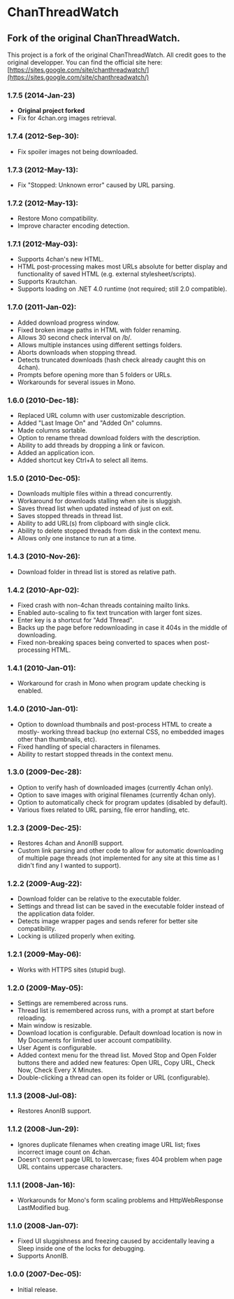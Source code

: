 # ChanThreadWatch

## Fork of the original ChanThreadWatch.

This project is a fork of the original ChanThreadWatch. All credit goes to the original developper.
You can find the official site here: [https://sites.google.com/site/chanthreadwatch/](https://sites.google.com/site/chanthreadwatch/)

### 1.7.5 (2014-Jan-23)
  - **Original project forked**
  - Fix for 4chan.org images retrieval.
### 1.7.4 (2012-Sep-30):
  - Fix spoiler images not being downloaded.
### 1.7.3 (2012-May-13):
  - Fix "Stopped: Unknown error" caused by URL parsing.
### 1.7.2 (2012-May-13):
  - Restore Mono compatibility.
  - Improve character encoding detection.
### 1.7.1 (2012-May-03):
  - Supports 4chan's new HTML.
  - HTML post-processing makes most URLs absolute for better display and
    functionality of saved HTML (e.g. external stylesheet/scripts).
  - Supports Krautchan.
  - Supports loading on .NET 4.0 runtime (not required; still 2.0 compatible).
### 1.7.0 (2011-Jan-02):
  - Added download progress window.
  - Fixed broken image paths in HTML with folder renaming.
  - Allows 30 second check interval on /b/.
  - Allows multiple instances using different settings folders.
  - Aborts downloads when stopping thread.
  - Detects truncated downloads (hash check already caught this on 4chan).
  - Prompts before opening more than 5 folders or URLs.
  - Workarounds for several issues in Mono.
### 1.6.0 (2010-Dec-18):
  - Replaced URL column with user customizable description.
  - Added "Last Image On" and "Added On" columns.
  - Made columns sortable.
  - Option to rename thread download folders with the description.
  - Ability to add threads by dropping a link or favicon.
  - Added an application icon.
  - Added shortcut key Ctrl+A to select all items.
### 1.5.0 (2010-Dec-05):
  - Downloads multiple files within a thread concurrently.
  - Workaround for downloads stalling when site is sluggish.
  - Saves thread list when updated instead of just on exit.
  - Saves stopped threads in thread list.
  - Ability to add URL(s) from clipboard with single click.
  - Ability to delete stopped threads from disk in the context menu.
  - Allows only one instance to run at a time.
### 1.4.3 (2010-Nov-26):
  - Download folder in thread list is stored as relative path.
### 1.4.2 (2010-Apr-02):
  - Fixed crash with non-4chan threads containing mailto links.
  - Enabled auto-scaling to fix text truncation with larger font sizes.
  - Enter key is a shortcut for "Add Thread".
  - Backs up the page before redownloading in case it 404s in the middle of
    downloading.
  - Fixed non-breaking spaces being converted to spaces when post-processing
    HTML.
### 1.4.1 (2010-Jan-01):
  - Workaround for crash in Mono when program update checking is enabled.
### 1.4.0 (2010-Jan-01):
  - Option to download thumbnails and post-process HTML to create a mostly-
    working thread backup (no external CSS, no embedded images other than
    thumbnails, etc).
  - Fixed handling of special characters in filenames.
  - Ability to restart stopped threads in the context menu.
### 1.3.0 (2009-Dec-28):
  - Option to verify hash of downloaded images (currently 4chan only).
  - Option to save images with original filenames (currently 4chan only).
  - Option to automatically check for program updates (disabled by default).
  - Various fixes related to URL parsing, file error handling, etc.
### 1.2.3 (2009-Dec-25):
  - Restores 4chan and AnonIB support.
  - Custom link parsing and other code to allow for automatic downloading of
    multiple page threads (not implemented for any site at this time as I
    didn't find any I wanted to support).
### 1.2.2 (2009-Aug-22):
  - Download folder can be relative to the executable folder.
  - Settings and thread list can be saved in the executable folder instead of
    the application data folder.
  - Detects image wrapper pages and sends referer for better site
    compatibility.
  - Locking is utilized properly when exiting.
### 1.2.1 (2009-May-06):
  - Works with HTTPS sites (stupid bug).
### 1.2.0 (2009-May-05):
  - Settings are remembered across runs.
  - Thread list is remembered across runs, with a prompt at start before
    reloading.
  - Main window is resizable.
  - Download location is configurable. Default download location is now in My
    Documents for limited user account compatibility.
  - User Agent is configurable.
  - Added context menu for the thread list. Moved Stop and Open Folder buttons
    there and added new features: Open URL, Copy URL, Check Now, Check Every X
    Minutes.
  - Double-clicking a thread can open its folder or URL (configurable).
### 1.1.3 (2008-Jul-08):
  - Restores AnonIB support.
### 1.1.2 (2008-Jun-29):
  - Ignores duplicate filenames when creating image URL list; fixes incorrect
    image count on 4chan.
  - Doesn't convert page URL to lowercase; fixes 404 problem when page URL
    contains uppercase characters.
### 1.1.1 (2008-Jan-16):
  - Workarounds for Mono's form scaling problems and HttpWebResponse
    LastModified bug.
### 1.1.0 (2008-Jan-07):
  - Fixed UI sluggishness and freezing caused by accidentally leaving a Sleep
    inside one of the locks for debugging.
  - Supports AnonIB.
### 1.0.0 (2007-Dec-05):
  - Initial release.
